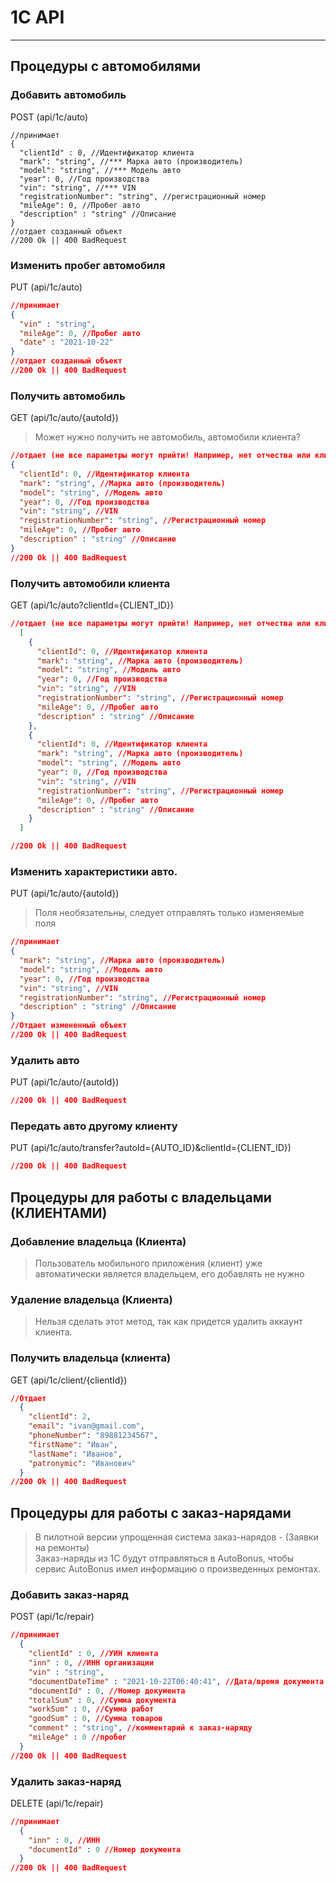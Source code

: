 # 1C API
***

## Процедуры с автомобилями

### Добавить автомобиль
POST (api/1c/auto)
```
//принимает
{
  "clientId" : 0, //Идентификатор клиента
  "mark": "string", //*** Марка авто (производитель)
  "model": "string", //*** Модель авто
  "year": 0, //Год производства
  "vin": "string", //*** VIN
  "registrationNumber": "string", //регистрационный номер
  "mileAge": 0, //Пробег авто
  "description" : "string" //Описание
}
//отдает созданный объект
//200 Ok || 400 BadRequest
```

### Изменить пробег автомобиля
PUT (api/1c/auto)
```json
//принимает
{
  "vin" : "string",
  "mileAge": 0, //Пробег авто
  "date" : "2021-10-22"
}
//отдает созданный объект
//200 Ok || 400 BadRequest
```

### Получить автомобиль
GET (api/1c/auto/{autoId})
> Может нужно получить не автомобиль, автомобили клиента?
```json
//отдает (не все параметры могут прийти! Например, нет отчества или клиент не заполнил имя и фамилию)
{
  "clientId": 0, //Идентификатор клиента
  "mark": "string", //Марка авто (производитель)
  "model": "string", //Модель авто
  "year": 0, //Год производства
  "vin": "string", //VIN
  "registrationNumber": "string", //Регистрационный номер
  "mileAge": 0, //Пробег авто
  "description" : "string" //Описание
}
//200 Ok || 400 BadRequest
```

### Получить автомобили клиента
GET (api/1c/auto?clientId={CLIENT_ID})
```json
//отдает (не все параметры могут прийти! Например, нет отчества или клиент не заполнил имя и фамилию)
  [
    {
      "clientId": 0, //Идентификатор клиента
      "mark": "string", //Марка авто (производитель)
      "model": "string", //Модель авто
      "year": 0, //Год производства
      "vin": "string", //VIN
      "registrationNumber": "string", //Регистрационный номер
      "mileAge": 0, //Пробег авто
      "description" : "string" //Описание
    },
    {
      "clientId": 0, //Идентификатор клиента
      "mark": "string", //Марка авто (производитель)
      "model": "string", //Модель авто
      "year": 0, //Год производства
      "vin": "string", //VIN
      "registrationNumber": "string", //Регистрационный номер
      "mileAge": 0, //Пробег авто
      "description" : "string" //Описание
    }
  ]

//200 Ok || 400 BadRequest
```


### Изменить характеристики авто.
PUT (api/1c/auto/{autoId})
> Поля необязательны, следует отправлять только изменяемые поля
```json
//принимает
{
  "mark": "string", //Марка авто (производитель)
  "model": "string", //Модель авто
  "year": 0, //Год производства
  "vin": "string", //VIN
  "registrationNumber": "string", //Регистрационный номер
  "description" : "string" //Описание
}
//Отдает измененный объект   
//200 Ok || 400 BadRequest
```

### Удалить авто
PUT (api/1c/auto/{autoId})
```json
//200 Ok || 400 BadRequest
```

### Передать авто другому клиенту
PUT (api/1c/auto/transfer?autoId={AUTO_ID}&clientId={CLIENT_ID})
```json
//200 Ok || 400 BadRequest
```

## Процедуры для работы с владельцами (КЛИЕНТАМИ)

### Добавление владельца (Клиента)
> Пользователь мобильного приложения (клиент) уже автоматически является владельцем, его добавлять не нужно

### Удаление владельца (Клиента)
> Нельзя сделать этот метод, так как придется удалить аккаунт клиента.


### Получить владельца (клиента)
GET (api/1c/client/{clientId})
```json
//Отдает
  {
    "clientId": 2, 
    "email": "ivan@gmail.com",
    "phoneNumber": "89881234567",
    "firstName": "Иван",
    "lastName": "Иванов",
    "patronymic": "Иванович"
  } 
//200 Ok || 400 BadRequest
```

## Процедуры для работы с заказ-нарядами
> В пилотной версии упрощенная система заказ-нарядов - (Заявки на ремонты)  
> Заказ-наряды из 1С будут отправляться в AutoBonus, чтобы сервис AutoBonus имел информацию о произведенных ремонтах.  

### Добавить заказ-наряд
POST (api/1c/repair)
```json
//принимает
  {
    "clientId" : 0, //УИН клиента
    "inn" : 0, //ИНН организации
    "vin" : "string", 
    "documentDateTime" : "2021-10-22T06:40:41", //Дата/время документа
    "documentId" : 0, //Номер документа
    "totalSum" : 0, //Сумма документа
    "workSum" : 0, //Сумма работ
    "goodSum" : 0, //Сумма товаров
    "comment" : "string", //комментарий к заказ-наряду
    "mileAge" : 0 //пробег
  } 
//200 Ok || 400 BadRequest
```

### Удалить заказ-наряд
DELETE (api/1c/repair)
```json
//принимает
  {
    "inn" : 0, //ИНН
    "documentId" : 0 //Номер документа
  } 
//200 Ok || 400 BadRequest
```



